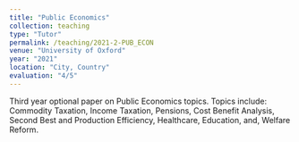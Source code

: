 ```yaml
---
title: "Public Economics"
collection: teaching
type: "Tutor"
permalink: /teaching/2021-2-PUB_ECON
venue: "University of Oxford"
year: "2021"
location: "City, Country"
evaluation: "4/5"
---
```


Third year optional paper on Public Economics topics. Topics include: Commodity Taxation, Income Taxation, Pensions, Cost Benefit Analysis, Second Best and Production Efficiency, Healthcare, Education, and, Welfare Reform.
